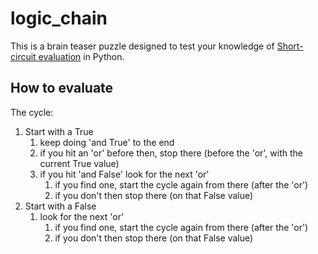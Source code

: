 # logic_chain

This is a brain teaser puzzle designed to test your knowledge of [Short-circuit evaluation](https://en.wikipedia.org/wiki/Short-circuit_evaluation) in Python.

## How to evaluate
The cycle:
1. Start with a True
    1. keep doing 'and True' to the end
    1. if you hit an 'or' before then, stop there (before the 'or', with the current True value)
    1. if you hit 'and False' look for the next 'or'
        1. if you find one, start the cycle again from there (after the 'or')
        1. if you don't then stop there (on that False value)
1. Start with a False
    1. look for the next 'or'
        1. if you find one, start the cycle again from there (after the 'or')
        1. if you don't then stop there (on that False value)

